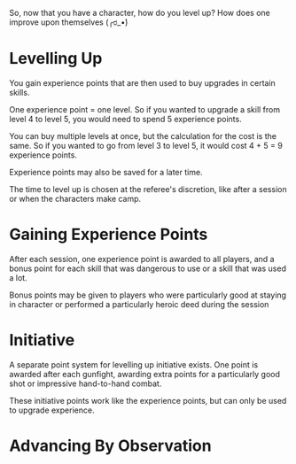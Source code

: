 So, now that you have a character, how do you level up?
How does one improve upon themselves (╭ರ_•́)
# Levelling Up
You gain experience points that are then used to buy upgrades in certain skills.

One experience point = one level.
So if you wanted to upgrade a skill from level 4 to level 5, you would need to spend 5 experience points.

You can buy multiple levels at once, but the calculation for the cost is the same.
So if you wanted to go from level 3 to level 5, it would cost
4 + 5 = 9 experience points.

Experience points may also be saved for a later time.

The time to level up is chosen at the referee's discretion, like after a session or when the characters make camp.

# Gaining Experience Points
After each session, one experience point is awarded to all players, and a bonus point for each skill that was dangerous to use or a skill that was used a lot.

Bonus points may be given to players who were particularly good at staying in character or performed a particularly heroic deed during the session

# Initiative
A separate point system for levelling up initiative exists.
One point is awarded after each gunfight, awarding extra points for a particularly good shot or impressive hand-to-hand combat.

These initiative points work like the experience points, but can only be used to upgrade experience.

# Advancing By Observation
